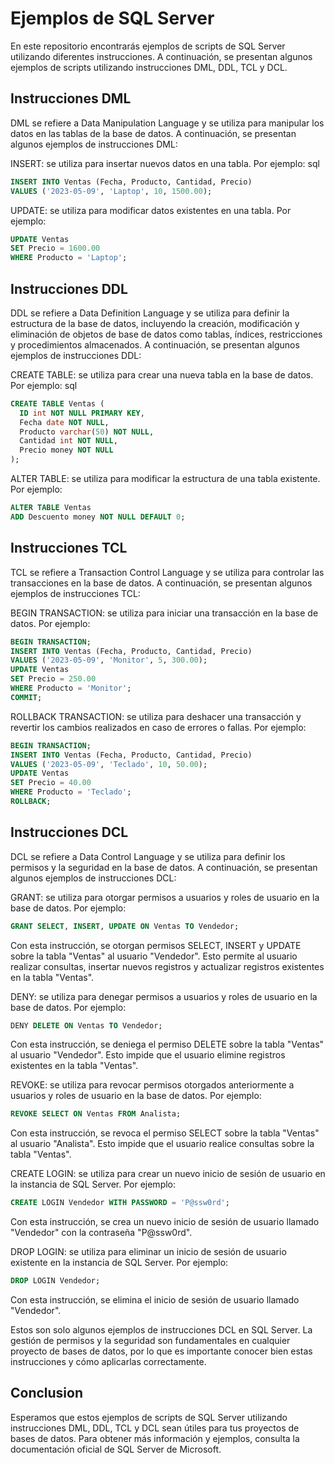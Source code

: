 # Ejemplos de SQL Server

En este repositorio encontrarás ejemplos de scripts de SQL Server utilizando diferentes instrucciones. A continuación, se presentan algunos ejemplos de scripts utilizando instrucciones DML, DDL, TCL y DCL.

## Instrucciones DML

DML se refiere a Data Manipulation Language y se utiliza para manipular los datos en las tablas de la base de datos. A continuación, se presentan algunos ejemplos de instrucciones DML:

INSERT: se utiliza para insertar nuevos datos en una tabla. Por ejemplo:
sql

```sql
INSERT INTO Ventas (Fecha, Producto, Cantidad, Precio) 
VALUES ('2023-05-09', 'Laptop', 10, 1500.00);
```

UPDATE: se utiliza para modificar datos existentes en una tabla. Por ejemplo:

```sql
UPDATE Ventas 
SET Precio = 1600.00 
WHERE Producto = 'Laptop';
```

## Instrucciones DDL

DDL se refiere a Data Definition Language y se utiliza para definir la estructura de la base de datos, incluyendo la creación, modificación y eliminación de objetos de base de datos como tablas, índices, restricciones y procedimientos almacenados. A continuación, se presentan algunos ejemplos de instrucciones DDL:

CREATE TABLE: se utiliza para crear una nueva tabla en la base de datos. Por ejemplo:
sql

```sql
CREATE TABLE Ventas (
  ID int NOT NULL PRIMARY KEY,
  Fecha date NOT NULL,
  Producto varchar(50) NOT NULL,
  Cantidad int NOT NULL,
  Precio money NOT NULL
);
```

ALTER TABLE: se utiliza para modificar la estructura de una tabla existente. Por ejemplo:

```sql
ALTER TABLE Ventas
ADD Descuento money NOT NULL DEFAULT 0;
```

## Instrucciones TCL

TCL se refiere a Transaction Control Language y se utiliza para controlar las transacciones en la base de datos. A continuación, se presentan algunos ejemplos de instrucciones TCL:

BEGIN TRANSACTION: se utiliza para iniciar una transacción en la base de datos. Por ejemplo:

```sql
BEGIN TRANSACTION;
INSERT INTO Ventas (Fecha, Producto, Cantidad, Precio) 
VALUES ('2023-05-09', 'Monitor', 5, 300.00);
UPDATE Ventas 
SET Precio = 250.00 
WHERE Producto = 'Monitor';
COMMIT;
```

ROLLBACK TRANSACTION: se utiliza para deshacer una transacción y revertir los cambios realizados en caso de errores o fallas. Por ejemplo:

```sql
BEGIN TRANSACTION;
INSERT INTO Ventas (Fecha, Producto, Cantidad, Precio) 
VALUES ('2023-05-09', 'Teclado', 10, 50.00);
UPDATE Ventas 
SET Precio = 40.00 
WHERE Producto = 'Teclado';
ROLLBACK;
```

## Instrucciones DCL

DCL se refiere a Data Control Language y se utiliza para definir los permisos y la seguridad en la base de datos. A continuación, se presentan algunos ejemplos de instrucciones DCL:

GRANT: se utiliza para otorgar permisos a usuarios y roles de usuario en la base de datos. Por ejemplo:

```sql
GRANT SELECT, INSERT, UPDATE ON Ventas TO Vendedor;
```
Con esta instrucción, se otorgan permisos SELECT, INSERT y UPDATE sobre la tabla "Ventas" al usuario "Vendedor". Esto permite al usuario realizar consultas, insertar nuevos registros y actualizar registros existentes en la tabla "Ventas".

DENY: se utiliza para denegar permisos a usuarios y roles de usuario en la base de datos. Por ejemplo:

```sql
DENY DELETE ON Ventas TO Vendedor;
```
Con esta instrucción, se deniega el permiso DELETE sobre la tabla "Ventas" al usuario "Vendedor". Esto impide que el usuario elimine registros existentes en la tabla "Ventas".

REVOKE: se utiliza para revocar permisos otorgados anteriormente a usuarios y roles de usuario en la base de datos. Por ejemplo:

```sql
REVOKE SELECT ON Ventas FROM Analista;
```

Con esta instrucción, se revoca el permiso SELECT sobre la tabla "Ventas" al usuario "Analista". Esto impide que el usuario realice consultas sobre la tabla "Ventas".

CREATE LOGIN: se utiliza para crear un nuevo inicio de sesión de usuario en la instancia de SQL Server. Por ejemplo:

```sql
CREATE LOGIN Vendedor WITH PASSWORD = 'P@ssw0rd';
```

Con esta instrucción, se crea un nuevo inicio de sesión de usuario llamado "Vendedor" con la contraseña "P@ssw0rd".

DROP LOGIN: se utiliza para eliminar un inicio de sesión de usuario existente en la instancia de SQL Server. Por ejemplo:

```sql
DROP LOGIN Vendedor;
```

Con esta instrucción, se elimina el inicio de sesión de usuario llamado "Vendedor".

Estos son solo algunos ejemplos de instrucciones DCL en SQL Server. La gestión de permisos y la seguridad son fundamentales en cualquier proyecto de bases de datos, por lo que es importante conocer bien estas instrucciones y cómo aplicarlas correctamente.

## Conclusion

Esperamos que estos ejemplos de scripts de SQL Server utilizando instrucciones DML, DDL, TCL y DCL sean útiles para tus proyectos de bases de datos. Para obtener más información y ejemplos, consulta la documentación oficial de SQL Server de Microsoft.
